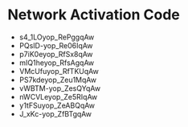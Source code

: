 # Network Activation Code
* s4_1LOyop_RePggqAw
* PQsID-yop_Re06IqAw
* p7iK0eyop_RfSx8qAw
* mIQ1heyop_RfsAgqAw
* VMcUfuyop_RfTKUqAw
* PS7kdeyop_Zeu1MqAw
* vWBTM-yop_ZesQYqAw
* nWCVLeyop_Ze5RIqAw
* y1tFSuyop_ZeABQqAw
* J_xKc-yop_ZfBTgqAw